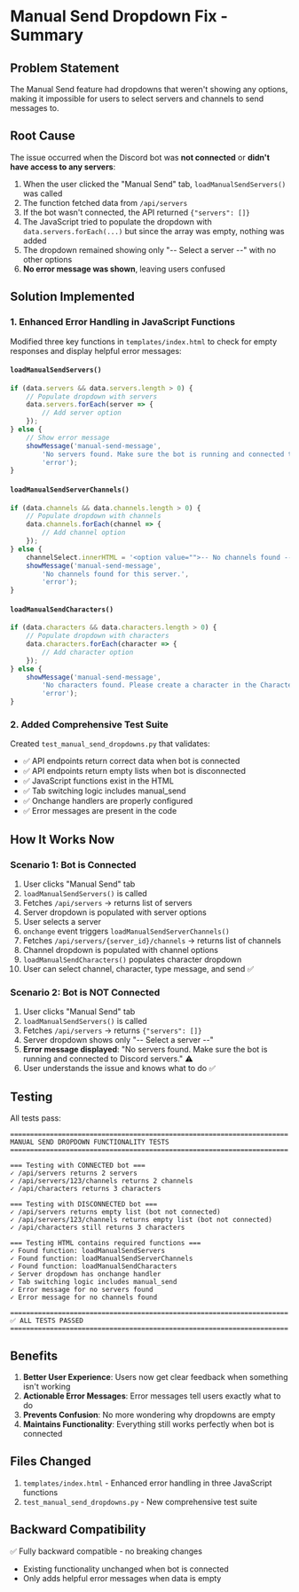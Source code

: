 # Manual Send Dropdown Fix - Summary

## Problem Statement
The Manual Send feature had dropdowns that weren't showing any options, making it impossible for users to select servers and channels to send messages to.

## Root Cause
The issue occurred when the Discord bot was **not connected** or **didn't have access to any servers**:

1. When the user clicked the "Manual Send" tab, `loadManualSendServers()` was called
2. The function fetched data from `/api/servers`
3. If the bot wasn't connected, the API returned `{"servers": []}`
4. The JavaScript tried to populate the dropdown with `data.servers.forEach(...)` but since the array was empty, nothing was added
5. The dropdown remained showing only "-- Select a server --" with no other options
6. **No error message was shown**, leaving users confused

## Solution Implemented

### 1. Enhanced Error Handling in JavaScript Functions

Modified three key functions in `templates/index.html` to check for empty responses and display helpful error messages:

#### `loadManualSendServers()`
```javascript
if (data.servers && data.servers.length > 0) {
    // Populate dropdown with servers
    data.servers.forEach(server => {
        // Add server option
    });
} else {
    // Show error message
    showMessage('manual-send-message', 
        'No servers found. Make sure the bot is running and connected to Discord servers.', 
        'error');
}
```

#### `loadManualSendServerChannels()`
```javascript
if (data.channels && data.channels.length > 0) {
    // Populate dropdown with channels
    data.channels.forEach(channel => {
        // Add channel option
    });
} else {
    channelSelect.innerHTML = '<option value="">-- No channels found --</option>';
    showMessage('manual-send-message', 
        'No channels found for this server.', 
        'error');
}
```

#### `loadManualSendCharacters()`
```javascript
if (data.characters && data.characters.length > 0) {
    // Populate dropdown with characters
    data.characters.forEach(character => {
        // Add character option
    });
} else {
    showMessage('manual-send-message', 
        'No characters found. Please create a character in the Characters tab first.', 
        'error');
}
```

### 2. Added Comprehensive Test Suite

Created `test_manual_send_dropdowns.py` that validates:
- ✅ API endpoints return correct data when bot is connected
- ✅ API endpoints return empty lists when bot is disconnected
- ✅ JavaScript functions exist in the HTML
- ✅ Tab switching logic includes manual_send
- ✅ Onchange handlers are properly configured
- ✅ Error messages are present in the code

## How It Works Now

### Scenario 1: Bot is Connected
1. User clicks "Manual Send" tab
2. `loadManualSendServers()` is called
3. Fetches `/api/servers` → returns list of servers
4. Server dropdown is populated with server options
5. User selects a server
6. `onchange` event triggers `loadManualSendServerChannels()`
7. Fetches `/api/servers/{server_id}/channels` → returns list of channels
8. Channel dropdown is populated with channel options
9. `loadManualSendCharacters()` populates character dropdown
10. User can select channel, character, type message, and send ✅

### Scenario 2: Bot is NOT Connected
1. User clicks "Manual Send" tab
2. `loadManualSendServers()` is called
3. Fetches `/api/servers` → returns `{"servers": []}`
4. Server dropdown shows only "-- Select a server --"
5. **Error message displayed**: "No servers found. Make sure the bot is running and connected to Discord servers." ⚠️
6. User understands the issue and knows what to do ✅

## Testing

All tests pass:

```
======================================================================
MANUAL SEND DROPDOWN FUNCTIONALITY TESTS
======================================================================

=== Testing with CONNECTED bot ===
✓ /api/servers returns 2 servers
✓ /api/servers/123/channels returns 2 channels
✓ /api/characters returns 3 characters

=== Testing with DISCONNECTED bot ===
✓ /api/servers returns empty list (bot not connected)
✓ /api/servers/123/channels returns empty list (bot not connected)
✓ /api/characters still returns 3 characters

=== Testing HTML contains required functions ===
✓ Found function: loadManualSendServers
✓ Found function: loadManualSendServerChannels
✓ Found function: loadManualSendCharacters
✓ Server dropdown has onchange handler
✓ Tab switching logic includes manual_send
✓ Error message for no servers found
✓ Error message for no channels found

======================================================================
✅ ALL TESTS PASSED
======================================================================
```

## Benefits

1. **Better User Experience**: Users now get clear feedback when something isn't working
2. **Actionable Error Messages**: Error messages tell users exactly what to do
3. **Prevents Confusion**: No more wondering why dropdowns are empty
4. **Maintains Functionality**: Everything still works perfectly when bot is connected

## Files Changed

1. `templates/index.html` - Enhanced error handling in three JavaScript functions
2. `test_manual_send_dropdowns.py` - New comprehensive test suite

## Backward Compatibility

✅ Fully backward compatible - no breaking changes
- Existing functionality unchanged when bot is connected
- Only adds helpful error messages when data is empty
